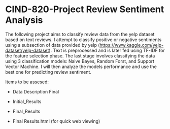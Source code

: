 # CIND-820-Project Review Sentiment Analysis

The following project aims to classify review data from the yelp dataset based on text reviews. I attempt to classify positive or negative sentiments using a subsection of data provided by yelp (https://www.kaggle.com/yelp-dataset/yelp-dataset). Text is preprocessed and is later fed using TF-IDF for the feature selection phase. The last stage involves classifying the data using 3 classification models: Naive Bayes, Random Forst, and Support Vector Machine. I will then analyze the models performance and use the best one for predicting review sentiment.

Items to be assesed: 

- Data Description Final

- Initial_Results

- Final_Results

- Final Results.html (for quick web viewing)

